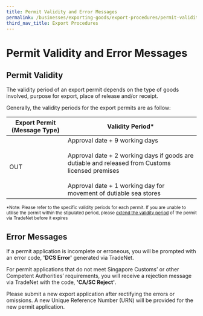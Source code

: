 ```yaml
---
title: Permit Validity and Error Messages
permalink: /businesses/exporting-goods/export-procedures/permit-validity-and-error-messages
third_nav_title: Export Procedures
---
```



# Permit Validity and Error Messages

## Permit Validity

The validity period of an export permit depends on the type of goods involved, purpose for export, place of release and/or receipt.

Generally, the validity periods for the export permits are as follow:

|**Export Permit (Message Type)**| **Validity Period*** |
|--|--|
| OUT |  Approval date + 9 working days<br><br>  Approval date + 2 working days if goods are dutiable and released from Customs licensed premises<br><br>  Approval date + 1 working day for movement of dutiable sea stores |

<sup>*Note: Please refer to the specific validity periods for each permit. If you are unable to utilise the permit within the stipulated period, please [extend the validity period](https://singapore-customs-staging.netlify.app/businesses/02c4-permit-amendments-and-cancellation)  of the permit via TradeNet before it expires

## Error Messages

If a permit application is incomplete or erroneous, you will be prompted with an error code,  **'DCS Error'** generated via TradeNet.

For permit applications that do not meet Singapore Customs’ or other Competent Authorities’ requirements, you will receive a rejection message via TradeNet with the code, **'CA/SC Reject'**.

Please submit a new export application after rectifying the errors or omissions. A new Unique Reference Number (URN) will be provided for the new permit application.
